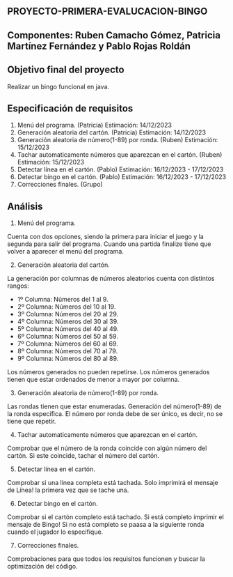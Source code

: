 ## PROYECTO-PRIMERA-EVALUCACION-BINGO
## Componentes: Ruben Camacho Gómez, Patricia Martínez Fernández y Pablo Rojas Roldán

## Objetivo final del proyecto
Realizar un bingo funcional en java.

## Especificación de requisitos
1. Menú del programa. (Patricia) Estimación: 14/12/2023
2. Generación aleatoria del cartón. (Patricia) Estimación: 14/12/2023
3. Generación aleatoria de número(1-89) por ronda. (Ruben) Estimación: 15/12/2023
4. Tachar automaticamente números que aparezcan en el cartón. (Ruben) Estimación: 15/12/2023
5. Detectar línea en el cartón. (Pablo) Estimación: 16/12/2023 - 17/12/2023
6. Detectar bingo en el cartón. (Pablo) Estimación: 16/12/2023 - 17/12/2023
7. Correcciones finales. (Grupo)

## Análisis
1. Menú del programa.

Cuenta con dos opciones, siendo la primera para iniciar el juego y la segunda para salir del programa.
Cuando una partida finalize tiene que volver a aparecer el menú del programa.

2. Generación aleatoria del cartón.

La generación por columnas de números aleatorios cuenta con distintos rangos:
- 1º Columna: Números del 1 al 9.
- 2º Columna: Números del 10 al 19.
- 3º Columna: Números del 20 al 29.
- 4º Columna: Números del 30 al 39.
- 5º Columna: Números del 40 al 49.
- 6º Columna: Números del 50 al 59.
- 7º Columna: Números del 60 al 69.
- 8º Columna: Números del 70 al 79.
- 9º Columna: Números del 80 al 89.

Los números generados no pueden repetirse.
Los números generados tienen que estar ordenados de menor a mayor por columna.

3. Generación aleatoria de número(1-89) por ronda.

Las rondas tienen que estar enumeradas.
Generación del número(1-89) de la ronda específica.
El número por ronda debe de ser único, es decir, no se tiene que repetir.

4. Tachar automaticamente números que aparezcan en el cartón.

Comprobar que el número de la ronda coincide con algún número del cartón.
Si este coincide, tachar el número del cartón.
 
5. Detectar línea en el cartón.

Comprobar si una linea completa está tachada.
Solo imprimirá el mensaje de Línea! la primera vez que se tache una.
 
6. Detectar bingo en el cartón.

Comprobar si el cartón completo está tachado.
Si está completo imprimir el mensaje de Bingo!
Si no está completo se paasa a la siguiente ronda cuando el jugador lo especifique.
 
7. Correcciones finales.

Comprobaciones para que todos los requisitos funcionen y buscar la optimización del código.
 
